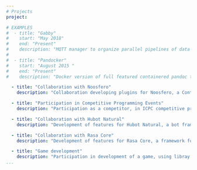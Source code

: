 ```yaml
---
# Projects
project:

# EXAMPLES
#  - title: "Gabby"
#    start: "May 2018"
#    end: "Present"
#    description: "MQTT manager to organize parallel pipelines of data processing."
#
#  - title: "Pandocker"
#    start: "August 2015 "
#    end: "Present"
#    description: "Docker version of full featured containered pandoc to easy convert complex Markdown documents to LaTeX and PDF."

  - title: "Collaboration with Noosfero"
    description: "Collaboration developing plugins for Noosfero, a Content Management System used in development of FGA's website. Created a plugin for file management used for documents submission."

  - title: "Participation in Competitive Programming Events"
    description: "Participation as a competitor, in ICPC competitive programming marathons."

  - title: "Collaboration with Hubot Natural"
    description: "Development of features for Hubot Natural, a bot framework developed in coffescript, used to construct NLU applications. Worked in a fork of Hubot Natural used by RocketChat, fixing interactions flows and creating Docker solutions for bot deployment."

  - title: "Collaboration with Rasa Core"
    description: "Development of features for Rasa Core, a framework for bot development. Worked developing a channel for connecting Rasa Core to Rocketchat, in order to use this messenger as FrontEnd for Rasa Core user interaction."

  - title: "Game development"
    description: "Participation in development of a game, using libray SDL2. The game was developed in the context of a course in University of Brasília, and was presented in the game festival being elected the best game developed by students, and receiving the first place prize."
...
```

